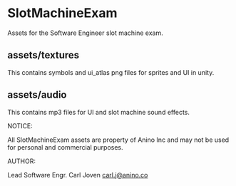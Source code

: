 # SlotMachineExam
Assets for the Software Engineer slot machine exam. 

## assets/textures ##
This contains symbols and ui_atlas png files for sprites and UI in unity.

## assets/audio ##
This contains mp3 files for UI and slot machine sound effects.



NOTICE:

All SlotMachineExam assets are property of Anino Inc and may not be used for personal and commercial purposes.


AUTHOR:

Lead Software Engr.
Carl Joven
carl.j@anino.co

